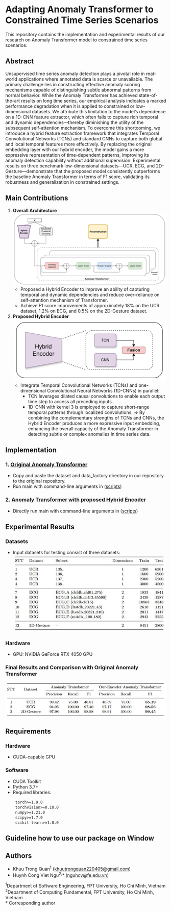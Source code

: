 # Adapting Anomaly Transformer to Constrained Time Series Scenarios

This repository contains the implementation and experimental results of our research on Anomaly Transformer model to constrained time series scenarios.

## Abstract
Unsupervised time series anomaly detection plays a pivotal role in real-world applications where annotated data is scarce or unavailable. The primary challenge lies in constructing effective anomaly scoring mechanisms capable of distinguishing subtle abnormal patterns from normal behavior. While the Anomaly Transformer has achieved state-of-the-art results on long time series, our empirical analysis indicates a marked performance degradation when it is applied to constrained or low-dimensional datasets. We attribute this limitation to the model’s dependence on a 1D-CNN feature extractor, which often fails to capture rich temporal and dynamic dependencies—thereby diminishing the utility of the subsequent self-attention mechanism. To overcome this shortcoming, we introduce a hybrid feature extraction framework that integrates Temporal Convolutional Networks (TCNs) and standard CNNs to capture both global and local temporal features more effectively. By replacing the original embedding layer with our hybrid encoder, the model gains a more expressive representation of time-dependent patterns, improving its anomaly detection capability without additional supervision. Experimental results on three benchmark low-dimensional datasets—UCR, ECG, and 2D-Gesture—demonstrate that the proposed model consistently outperforms the baseline Anomaly Transformer in terms of F1 score, validating its robustness and generalization in constrained settings.

## Main Contributions

1. **Overall Architecture**
   ![Proposed Anomaly Transformer model](images/ProposedAnomalyTransformer.jpg)
   - Proposed a Hybrid Encoder to improve an ability of capturing temporal and dynamic dependencies and reduce over-reliance on self-attention mechanism of Transformer.
   - Achieve F1 score improvements of approximately 18% on the UCR dataset, 1.2% on ECG, and 0.5% on the 2D-Gesture dataset.
2. **Proposed Hybrid Encoder**
   ![Hybrid Encoder](images/HybridEncoder.jpg)
   - Integrate Temporal Convolutional Networks (TCNs) and one-dimensional Convolutional Neural Networks (1D-CNNs) in parallel:
      + TCN leverages dilated causal convolutions to enable each output time step to access all preceding inputs.
      + 1D-CNN with kernel 3 is employed to capture short-range temporal patterns through localized convolutions.
   ⇒ By combining the complementary strengths of TCNs and CNNs, the Hybrid Encoder produces a more expressive input embedding, enhancing the overall capacity of the Anomaly Transformer in detecting subtle or complex anomalies in time series data.

## Implementation

### 1. [Original Anomaly Transformer](https://github.com/thuml/Anomaly-Transformer)
- Copy and paste the dataset and data_factory directory in our repository to the original repository.
- Run main with command-line arguments in ([scripts](scripts))

### 2. [Anomaly Transformer with proposed Hybrid Encoder](https://github.com/khuutrongquan/Adapting-Anomaly-Transformer-to-Constrained-Time-Series-Scenarios)
- Directly run main with command-line arguments in ([scripts](scripts))

## Experimental Results

### Datasets
- Input datasets for testing consist of three datasets:
![Table of Detailed datasets](images/TableOfDetailedDatasets.jpg)

### Hardware
- GPU: NVIDIA GeForce RTX 4050 GPU

### Final Results and Comparison with Original Anomaly Transformer
![Final Results](images/FinalResults.jpg)

## Requirements

### Hardware
- CUDA-capable GPU

### Software
- CUDA Toolkit
- Python 3.7+
- Required libraries:
  ```
   torch>=1.9.0
   torchvision>=0.10.0
   numpy>=1.21.0
   scipy>=1.7.0
   scikit-learn>=1.0.0
  ```


## Guideline how to use our package on Window


## Authors

- Khuu Trong Quan<sup>1</sup> (khuutrongquan220405@gmail.com)
- Huynh Cong Viet Ngu<sup>2,</sup>* (nguhcv@fe.edu.vn)

<sup>1</sup>Department of Software Engineering, FPT University, Ho Chi Minh, Vietnam  
<sup>2</sup>Department of Computing Fundamental, FPT University, Ho Chi Minh, Vietnam  
\* Corresponding author

